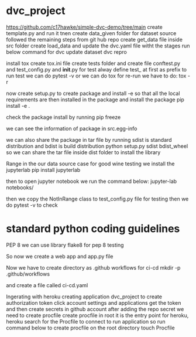 # dvc_project
https://github.com/c17hawke/simple-dvc-demo/tree/main
create template.py and run it
tnen create data_given folder for dataset source
followed the remaining steps from git hub repo
create get_data file inside src folder
create load_data and update the dvc.yaml file witht the stages
run below command for dvc update dataset
dvc repro

install tox
create tox.ini file 
create tests folder and create file conftest.py and test_config.py and __init__.py
for test alway define test_ at first as prefix
to run test we can do pytest -v 
or we can do tox 
for re-run we have to do:
tox -r

now create setup.py to create package 
and install -e so that all the local requirements are then installed in the package and install the package
pip install -e . 

check the package install by running 
pip freeze

we can see the information of package in src.egg-info

we can also share the package in tar file by running sdist is standard distribution and bdist is build distribution
python setup.py sdist bdist_wheel
so we can share the tar file inside dist folder to install the library

Range in the our data source case for good wine testing
we install the jupyterlab
pip install jupyterlab

then to open jupyter notebook we run the command below:
jupyter-lab notebooks/

then we copy the NotInRange class to test_config.py file for testing
then we do pytest -v to check

# standard python coding guidelines 
PEP 8
we can use library flake8 for pep 8 testing


So now we create a web app and app.py file

Now we have to create directory as .github workflows for ci-cd 
mkdir -p .github/workflows

and create a file called ci-cd.yaml

Ingerating with heroku 
creating application dvc_project
to create authorization token click account settings and applications
get the token and then create secrets in github account
after adding the repo secret we need to create procfile
create procfile in root it is the entry point for heroku, heroku search for the Procfile to connect
to run application
so run command below to create procfile on the root directory
touch Procfile


